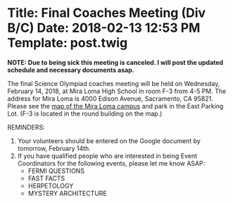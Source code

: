 Title: Final Coaches Meeting (Div B/C)
Date: 2018-02-13 12:53 PM
Template: post.twig
===
**NOTE: Due to being sick this meeting is canceled. I will post the updated schedule and necessary documents asap.**

The final Science Olympiad coaches meeting will be held on Wednesday, February 14, 2018, at Mira Loma High School in room F-3 from 4-5 PM.    The address for Mira Loma is 4000 Edison Avenue, Sacramento, CA 95821.  Please see the [map of the Mira Loma campus](/assets/competition-info/MLHSmap-with-parking.pdf) and park in the East Parking Lot.  (F-3 is located in the round building on the map.) 

REMINDERS:

1. Your volunteers should be entered on the Google document by tomorrow, February 14th.
2. If you have qualified people who are interested in being Event Coordinators for the following events, please let me know ASAP:
    - FERMI QUESTIONS
    - FAST FACTS
    - HERPETOLOGY
    - MYSTERY ARCHITECTURE